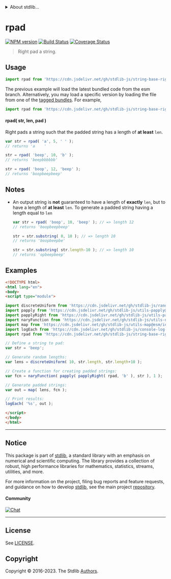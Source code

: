 <!--

@license Apache-2.0

Copyright (c) 2023 The Stdlib Authors.

Licensed under the Apache License, Version 2.0 (the "License");
you may not use this file except in compliance with the License.
You may obtain a copy of the License at

   http://www.apache.org/licenses/LICENSE-2.0

Unless required by applicable law or agreed to in writing, software
distributed under the License is distributed on an "AS IS" BASIS,
WITHOUT WARRANTIES OR CONDITIONS OF ANY KIND, either express or implied.
See the License for the specific language governing permissions and
limitations under the License.

-->


<details>
  <summary>
    About stdlib...
  </summary>
  <p>We believe in a future in which the web is a preferred environment for numerical computation. To help realize this future, we've built stdlib. stdlib is a standard library, with an emphasis on numerical and scientific computation, written in JavaScript (and C) for execution in browsers and in Node.js.</p>
  <p>The library is fully decomposable, being architected in such a way that you can swap out and mix and match APIs and functionality to cater to your exact preferences and use cases.</p>
  <p>When you use stdlib, you can be absolutely certain that you are using the most thorough, rigorous, well-written, studied, documented, tested, measured, and high-quality code out there.</p>
  <p>To join us in bringing numerical computing to the web, get started by checking us out on <a href="https://github.com/stdlib-js/stdlib">GitHub</a>, and please consider <a href="https://opencollective.com/stdlib">financially supporting stdlib</a>. We greatly appreciate your continued support!</p>
</details>

# rpad

[![NPM version][npm-image]][npm-url] [![Build Status][test-image]][test-url] [![Coverage Status][coverage-image]][coverage-url] <!-- [![dependencies][dependencies-image]][dependencies-url] -->

> Right pad a string.



<section class="usage">

## Usage

```javascript
import rpad from 'https://cdn.jsdelivr.net/gh/stdlib-js/string-base-right-pad@esm/index.mjs';
```
The previous example will load the latest bundled code from the esm branch. Alternatively, you may load a specific version by loading the file from one of the [tagged bundles](https://github.com/stdlib-js/string-base-right-pad/tags). For example,

```javascript
import rpad from 'https://cdn.jsdelivr.net/gh/stdlib-js/string-base-right-pad@v0.1.1-esm/index.mjs';
```

#### rpad( str, len, pad )

Right pads a string such that the padded string has a length of **at least** `len`.

```javascript
var str = rpad( 'a', 5, ' ' );
// returns 'a    '

str = rpad( 'beep', 10, 'b' );
// returns 'beepbbbbbb'

str = rpad( 'boop', 12, 'beep' );
// returns 'boopbeepbeep'
```

</section>

<!-- /.usage -->

<section class="notes">

## Notes

-   An output string is **not** guaranteed to have a length of **exactly** `len`, but to have a length of **at least** `len`. To generate a padded string having a length equal to `len`

    ```javascript
    var str = rpad( 'boop', 10, 'beep' ); // => length 12
    // returns 'boopbeepbeep'

    str = str.substring( 0, 10 ); // => length 10
    // returns 'boopbeepbe'

    str = str.substring( str.length-10 ); // => length 10
    // returns 'opbeepbeep'
    ```

</section>

<!-- /.notes -->

<section class="examples">

## Examples

<!-- eslint no-undef: "error" -->

```html
<!DOCTYPE html>
<html lang="en">
<body>
<script type="module">

import discreteUniform from 'https://cdn.jsdelivr.net/gh/stdlib-js/random-array-discrete-uniform@esm/index.mjs';
import papply from 'https://cdn.jsdelivr.net/gh/stdlib-js/utils-papply@esm/index.mjs';
import papplyRight from 'https://cdn.jsdelivr.net/gh/stdlib-js/utils-papply-right@esm/index.mjs';
import naryFunction from 'https://cdn.jsdelivr.net/gh/stdlib-js/utils-nary-function@esm/index.mjs';
import map from 'https://cdn.jsdelivr.net/gh/stdlib-js/utils-map@esm/index.mjs';
import logEach from 'https://cdn.jsdelivr.net/gh/stdlib-js/console-log-each@esm/index.mjs';
import rpad from 'https://cdn.jsdelivr.net/gh/stdlib-js/string-base-right-pad@esm/index.mjs';

// Define a string to pad:
var str = 'beep';

// Generate random lengths:
var lens = discreteUniform( 10, str.length, str.length+10 );

// Create a function for creating padded strings:
var fcn = naryFunction( papply( papplyRight( rpad, 'b' ), str ), 1 );

// Generate padded strings:
var out = map( lens, fcn );

// Print results:
logEach( '%s', out );

</script>
</body>
</html>
```

</section>

<!-- /.examples -->

<!-- Section for related `stdlib` packages. Do not manually edit this section, as it is automatically populated. -->

<section class="related">

</section>

<!-- /.related -->

<!-- Section for all links. Make sure to keep an empty line after the `section` element and another before the `/section` close. -->


<section class="main-repo" >

* * *

## Notice

This package is part of [stdlib][stdlib], a standard library with an emphasis on numerical and scientific computing. The library provides a collection of robust, high performance libraries for mathematics, statistics, streams, utilities, and more.

For more information on the project, filing bug reports and feature requests, and guidance on how to develop [stdlib][stdlib], see the main project [repository][stdlib].

#### Community

[![Chat][chat-image]][chat-url]

---

## License

See [LICENSE][stdlib-license].


## Copyright

Copyright &copy; 2016-2023. The Stdlib [Authors][stdlib-authors].

</section>

<!-- /.stdlib -->

<!-- Section for all links. Make sure to keep an empty line after the `section` element and another before the `/section` close. -->

<section class="links">

[npm-image]: http://img.shields.io/npm/v/@stdlib/string-base-right-pad.svg
[npm-url]: https://npmjs.org/package/@stdlib/string-base-right-pad

[test-image]: https://github.com/stdlib-js/string-base-right-pad/actions/workflows/test.yml/badge.svg?branch=v0.1.1
[test-url]: https://github.com/stdlib-js/string-base-right-pad/actions/workflows/test.yml?query=branch:v0.1.1

[coverage-image]: https://img.shields.io/codecov/c/github/stdlib-js/string-base-right-pad/main.svg
[coverage-url]: https://codecov.io/github/stdlib-js/string-base-right-pad?branch=main

<!--

[dependencies-image]: https://img.shields.io/david/stdlib-js/string-base-right-pad.svg
[dependencies-url]: https://david-dm.org/stdlib-js/string-base-right-pad/main

-->

[chat-image]: https://img.shields.io/gitter/room/stdlib-js/stdlib.svg
[chat-url]: https://app.gitter.im/#/room/#stdlib-js_stdlib:gitter.im

[stdlib]: https://github.com/stdlib-js/stdlib

[stdlib-authors]: https://github.com/stdlib-js/stdlib/graphs/contributors

[umd]: https://github.com/umdjs/umd
[es-module]: https://developer.mozilla.org/en-US/docs/Web/JavaScript/Guide/Modules

[deno-url]: https://github.com/stdlib-js/string-base-right-pad/tree/deno
[umd-url]: https://github.com/stdlib-js/string-base-right-pad/tree/umd
[esm-url]: https://github.com/stdlib-js/string-base-right-pad/tree/esm
[branches-url]: https://github.com/stdlib-js/string-base-right-pad/blob/main/branches.md

[stdlib-license]: https://raw.githubusercontent.com/stdlib-js/string-base-right-pad/main/LICENSE

</section>

<!-- /.links -->
